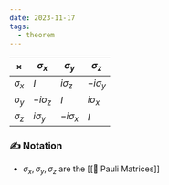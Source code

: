 ```yaml
---
date: 2023-11-17
tags:
  - theorem
---
```

| $\times$ | $\sigma_x$ | $\sigma_y$ | $\sigma_z$ |
| --- | --- | --- | --- |
| $\sigma_x$ | $I$ | $i \sigma_z$ | $-i \sigma_y$ |
| $\sigma_y$ | $-i \sigma_z$ | $I$ | $i \sigma_x$ |
| $\sigma_z$ | $i \sigma_y$ | $-i\sigma_x$ | $I$ |

### ✍️ Notation

- $\sigma_x, \sigma_y, \sigma_z$ are the [[📘 Pauli Matrices]]